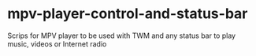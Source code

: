 # mpv-player-control-and-status-bar
Scrips for MPV player to be used with TWM and any status bar to play music, videos or Internet radio
